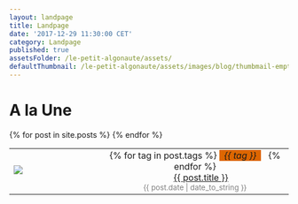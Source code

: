 ```yaml
---
layout: landpage
title: Landpage
date: '2017-12-29 11:30:00 CET'
category: Landpage
published: true
assetsFolder: /le-petit-algonaute/assets/
defaultThumbnail: /le-petit-algonaute/assets/images/blog/thumbmail-empty-150x150.png
---
```


<h1>
A la Une
</h1>



<table>
  {% for post in site.posts %}
    <tr>
      <td width="150px">
          <a href="{{ post.url | relative_url  }}" ><img style="float:left;" src="{{ post.thumbnail | default: page.defaultThumbnail }}"> </a>
      </td>
      <td>
        <center>
          {% for tag in post.tags %}
            <span style="background-color:#dd6600;font-style:italic;">&nbsp;&nbsp;{{ tag }}&nbsp;&nbsp;</span>&nbsp;&nbsp;
          {% endfor %}
          <br>
          <a href="{{ post.url | relative_url  }}">{{ post.title }}</a>
          <br>
          <small class="post-date" style="color:grey;">{{ post.date | date_to_string }}</small>
        </center>
      </td>
    </tr>
  {% endfor %}
</table>


<!--
<ul>
  {% for post in site.posts %}
    <li>
      <a href="{{ post.url | relative_url  }}">{{ post.title }}</a>
    </li>
  {% endfor %}
</ul>
-->
